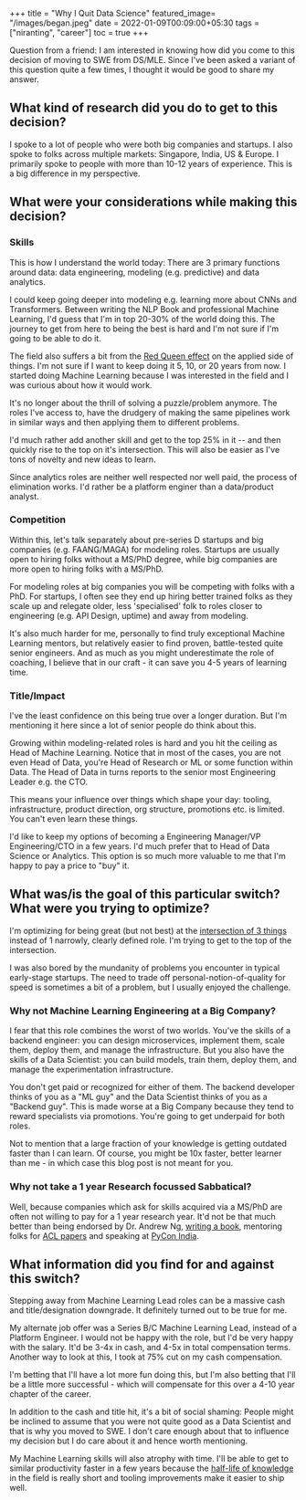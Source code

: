 +++
title = "Why I Quit Data Science"
featured_image= "/images/began.jpeg"
date = 2022-01-09T00:09:00+05:30
tags = ["niranting", "career"]
toc = true
+++

Question from a friend: I am interested in knowing how did you come to this decision of moving to SWE from DS/MLE. Since I've been asked a variant of this question quite a few times, I thought it would be good to share my answer.

## What kind of research did you do to get to this decision?

I spoke to a lot of people who were both big companies and startups. I also spoke to folks across multiple markets: Singapore, India, US & Europe. I primarily spoke to people with more than 10-12 years of experience. This is a big difference in my perspective.

## What were your considerations while making this decision?

### Skills

This is how I understand the world today: There are 3 primary functions around data: data engineering, modeling (e.g. predictive) and data analytics.

I could keep going deeper into modeling e.g. learning more about CNNs and Transformers. Between writing the NLP Book and professional Machine Learning, I'd guess that I'm in top 20-30% of the world doing this. The journey to get from here to being the best is hard and I'm not sure if I'm going to be able to do it. 

The field also suffers a bit from the [Red Queen effect](https://fs.blog/the-red-queen-effect/) on the applied side of things. I'm not sure if I want to keep doing it 5, 10, or 20 years from now. I started doing Machine Learning because I was interested in the field and I was curious about how it would work. 

It's no longer about the thrill of solving a puzzle/problem anymore. The roles I've access to, have the drudgery of making the same pipelines work in similar ways and then applying them to different problems.

I'd much rather add another skill and get to the top 25% in it -- and then quickly rise to the top on it's intersection. This will also be easier as I've tons of novelty and new ideas to learn. 

Since analytics roles are neither well respected nor well paid, the process of elimination works. I'd rather be a platform enginer than a data/product analyst.

### Competition

Within this, let's talk separately about pre-series D startups and big companies (e.g. FAANG/MAGA) for modeling roles. Startups are usually open to hiring folks without a MS/PhD degree, while big companies are more open to hiring folks with a MS/PhD.

For modeling roles at big companies you will be competing with folks with a PhD. For startups, I often see they end up hiring better trained folks as they scale up and relegate older, less 'specialised' folk to roles closer to engineering (e.g. API Design, uptime) and away from modeling.

It's also much harder for me, personally to find truly exceptional Machine Learning mentors, but relatively easier to find proven, battle-tested quite senior engineers. And as much as you might underestimate the role of coaching, I believe that in our craft - it can save you 4-5 years of learning time.


### Title/Impact

I've the least confidence on this being true over a longer duration. But I'm mentioning it here since a lot of senior people do think about this. 

Growing within modeling-related roles is hard and you hit the ceiling as Head of Machine Learning. Notice that in most of the cases, you are not even Head of Data, you're Head of Research or ML or some function within Data. The Head of Data in turns reports to the senior most Engineering Leader e.g. the CTO.

This means your influence over things which shape your day: tooling, infrastructure, product direction, org structure, promotions etc. is limited. You can't even learn these things.

I'd like to keep my options of becoming a Engineering Manager/VP Engineering/CTO in a few years. I'd much prefer that to Head of Data Science or Analytics. This option is so much more valuable to me that I'm happy to pay a price to "buy" it.

## What was/is the goal of this particular switch? What were you trying to optimize?

I'm optimizing for being great (but not best) at the [intersection of 3 things](https://dilbertblog.typepad.com/the_dilbert_blog/2007/07/career-advice.html) instead of 1 narrowly, clearly defined role. I'm trying to get to the top of the intersection.

I was also bored by the mundanity of problems you encounter in typical early-stage startups. The need to trade off personal-notion-of-quality for speed is sometimes a bit of a problem, but I usually enjoyed the challenge.

### Why not Machine Learning Engineering at a Big Company?

I fear that this role combines the worst of two worlds. You've the skills of a backend engineer: you can design microservices, implement them, scale them, deploy them, and manage the infrastructure. But you also have the skills of a Data Scientist: you can build models, train them, deploy them, and manage the experimentation infrastructure.

You don't get paid or recognized for either of them. The backend developer thinks of you as a "ML guy" and the Data Scientist thinks of you as a "Backend guy". This is made worse at a Big Company because they tend to reward specialists via promotions. You're going to get underpaid for both roles.

Not to mention that a large fraction of your knowledge is getting outdated faster than I can learn. Of course, you might be 10x faster, better learner than me - in which case this blog post is not meant for you.

### Why not take a 1 year Research focussed Sabbatical?

Well, because companies which ask for skills acquired via a MS/PhD are often not willing to pay for a 1 year research year. It'd not be that much better than being endorsed by Dr. Andrew Ng, [writing a book](http://amzn.to/3i2X0jv), mentoring folks for [ACL papers](https://aclanthology.org/2020.semeval-1.119) and speaking at [PyCon India](https://www.youtube.com/watch?v=UM56FDjSx9g). 

## What information did you find for and against this switch?

Stepping away from Machine Learning Lead roles can be a massive cash and title/designation downgrade. It definitely turned out to be true for me. 

My alternate job offer was a Series B/C Machine Learning Lead, instead of a Platform Engineer. I would not be happy with the role, but I'd be very happy with the salary. It'd be 3-4x in cash, and 4-5x in total compensation terms. Another way to look at this, I took at 75% cut on my cash compensation.

I'm betting that I'll have a lot more fun doing this, but I'm also betting that I'll be a little more successful - which will compensate for this over a 4-10 year chapter of the career.

In addition to the cash and title hit, it's a bit of social shaming: People might be inclined to assume that you were not quite good as a Data Scientist and that is why you moved to SWE. I don't care enough about that to influence my decision but I do care about it and hence worth mentioning.

My Machine Learning skills will also atrophy with time. I'll be able to get to similar productivity faster in a few years because the [half-life of knowledge](https://www.wikiwand.com/en/Half-life_of_knowledge) in the field is really short and tooling improvements make it easier to ship well. 